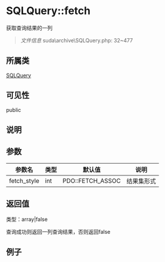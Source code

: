 # SQLQuery::fetch

获取查询结果的一列

> *文件信息* suda\archive\SQLQuery.php: 32~477

## 所属类 

[SQLQuery](../SQLQuery.md)

## 可见性

 public 

## 说明




## 参数


| 参数名 | 类型 | 默认值 | 说明 |
|--------|-----|-------|-------|
| fetch_style |  int | PDO::FETCH_ASSOC |  结果集形式 |



## 返回值

类型：array|false

 查询成功则返回一列查询结果，否则返回false



## 例子

